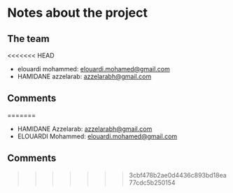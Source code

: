 # Notes about the project

## The team

<<<<<<< HEAD
- elouardi mohammed: elouardi.mohamed@gmail.com
- HAMIDANE azzelarab: azzelarabh@gmail.com

## Comments
=======
- HAMIDANE Azzelarab: azzelarabh@gmail.com
- ELOUARDI Mohammed: elouardi.mohamed@gmail.com

## Comments
>>>>>>> 3cbf478b2ae0d4436c893bd18ea77cdc5b250154
